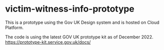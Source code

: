 # victim-witness-info-prototype

This is a prototype using the Gov UK Design system and is hosted on Cloud Platform.

The code is using the latest GOV UK prototype kit as of December 2022. https://prototype-kit.service.gov.uk/docs/
